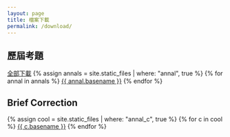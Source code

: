 ```yaml
---
layout: page
title: 檔案下載
permalink: /download/
---
```


## 歷屆考題
[全部下載](/assets/cpge_annals.zip)
{% assign annals = site.static_files | where: "annal", true %}
{% for annal in annals %}
  [{{ annal.basename }}]({{annal.path}})
{% endfor %}

## Brief Correction
{% assign cool = site.static_files | where: "annal_c", true %}
{% for c in cool %}
  [{{ c.basename }}]({{c.path}})
{% endfor %}
